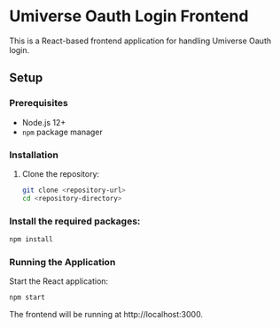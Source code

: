 # Umiverse Oauth Login Frontend

This is a React-based frontend application for handling Umiverse Oauth login.

## Setup

### Prerequisites

- Node.js 12+
- `npm` package manager

### Installation

1. Clone the repository:

   ```bash
   git clone <repository-url>
   cd <repository-directory>
   ```

### Install the required packages:

```bash
npm install
```

### Running the Application

Start the React application:

```bash
npm start
```

The frontend will be running at http://localhost:3000.
